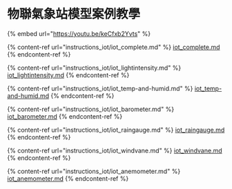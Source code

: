 # 物聯氣象站模型案例教學

{% embed url="https://youtu.be/keCfxb2Yvts" %}

{% content-ref url="instructions_iot/iot_complete.md" %}
[iot\_complete.md](instructions\_iot/iot\_complete.md)
{% endcontent-ref %}

{% content-ref url="instructions_iot/iot_lightintensity.md" %}
[iot\_lightintensity.md](instructions\_iot/iot\_lightintensity.md)
{% endcontent-ref %}

{% content-ref url="instructions_iot/iot_temp-and-humid.md" %}
[iot\_temp-and-humid.md](instructions\_iot/iot\_temp-and-humid.md)
{% endcontent-ref %}

{% content-ref url="instructions_iot/iot_barometer.md" %}
[iot\_barometer.md](instructions\_iot/iot\_barometer.md)
{% endcontent-ref %}

{% content-ref url="instructions_iot/iot_raingauge.md" %}
[iot\_raingauge.md](instructions\_iot/iot\_raingauge.md)
{% endcontent-ref %}

{% content-ref url="instructions_iot/iot_windvane.md" %}
[iot\_windvane.md](instructions\_iot/iot\_windvane.md)
{% endcontent-ref %}

{% content-ref url="instructions_iot/iot_anemometer.md" %}
[iot\_anemometer.md](instructions\_iot/iot\_anemometer.md)
{% endcontent-ref %}
